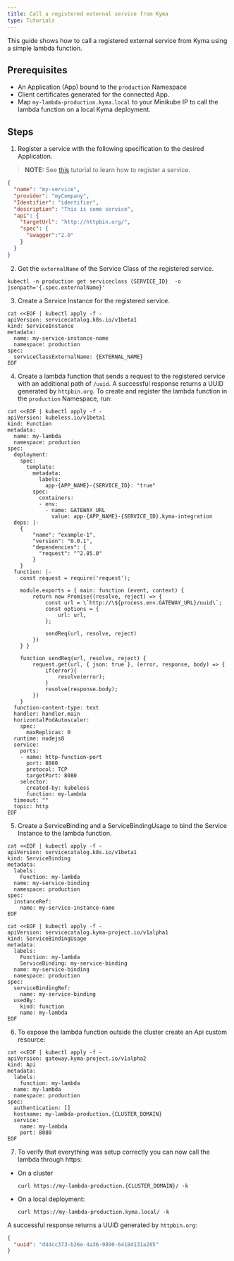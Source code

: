 ```yaml
---
title: Call a registered external service from Kyma
type: Tutorials
---
```


This guide shows how to call a registered external service from Kyma using a simple lambda function.


## Prerequisites

- An Application (App) bound to the `production` Namespace
- Client certificates generated for the connected App.
- Map `my-lambda-production.kyma.local` to your Minikube IP to call the lambda function on a local Kyma deployment.


## Steps

1. Register a service with the following specification to the desired Application.
>**NOTE:** See [this](#tutorials-register-a-service) tutorial to learn how to register a service.
```json
{
  "name": "my-service",
  "provider": "myCompany",
  "Identifier": "identifier",
  "description": "This is some service",
  "api": {
    "targetUrl": "http://httpbin.org/",
    "spec": {
      "swagger":"2.0"
    }
  }
}
```

2. Get the `externalName` of the Service Class of the registered service.
```
kubectl -n production get serviceclass {SERVICE_ID}  -o jsonpath='{.spec.externalName}'
```

3. Create a Service Instance for the registered service.
```
cat <<EOF | kubectl apply -f -
apiVersion: servicecatalog.k8s.io/v1beta1
kind: ServiceInstance
metadata:
  name: my-service-instance-name
  namespace: production
spec:
  serviceClassExternalName: {EXTERNAL_NAME}
EOF
```

4. Create a lambda function that sends a request to the registered service with an additional path of `/uuid`. A successful response returns a UUID generated by `httpbin.org`. To create and register the lambda function in the `production` Namespace, run:
```
cat <<EOF | kubectl apply -f -
apiVersion: kubeless.io/v1beta1
kind: Function
metadata:
  name: my-lambda
  namespace: production
spec:
  deployment:
    spec:
      template:
        metadata:
          labels:
            app-{APP_NAME}-{SERVICE_ID}: "true"
        spec:
          containers:
          - env:
            - name: GATEWAY_URL
              value: app-{APP_NAME}-{SERVICE_ID}.kyma-integration
  deps: |-
    {
        "name": "example-1",
        "version": "0.0.1",
        "dependencies": {
          "request": "^2.85.0"
        }
    }
  function: |-
    const request = require('request');

    module.exports = { main: function (event, context) {
        return new Promise((resolve, reject) => {
            const url = \`http://\${process.env.GATEWAY_URL}/uuid\`;
            const options = {
                url: url,
            };

            sendReq(url, resolve, reject)
        })
    } }

    function sendReq(url, resolve, reject) {
        request.get(url, { json: true }, (error, response, body) => {
            if(error){
                resolve(error);
            }
            resolve(response.body);
        })
    }
  function-content-type: text
  handler: handler.main
  horizontalPodAutoscaler:
    spec:
      maxReplicas: 0
  runtime: nodejs8
  service:
    ports:
    - name: http-function-port
      port: 8080
      protocol: TCP
      targetPort: 8080
    selector:
      created-by: kubeless
      function: my-lambda
  timeout: ""
  topic: http
EOF
```

5. Create a ServiceBinding and a ServiceBindingUsage to bind the Service Instance to the lambda function.

```
cat <<EOF | kubectl apply -f -
apiVersion: servicecatalog.k8s.io/v1beta1
kind: ServiceBinding
metadata:
  labels:
    Function: my-lambda
  name: my-service-binding
  namespace: production
spec:
  instanceRef:
    name: my-service-instance-name
EOF
```

```
cat <<EOF | kubectl apply -f -
apiVersion: servicecatalog.kyma-project.io/v1alpha1
kind: ServiceBindingUsage
metadata:
  labels:
    Function: my-lambda
    ServiceBinding: my-service-binding
  name: my-service-binding
  namespace: production
spec:
  serviceBindingRef:
    name: my-service-binding
  usedBy:
    kind: function
    name: my-lambda
EOF
```

6. To expose the lambda function outside the cluster create an Api custom resource:
```
cat <<EOF | kubectl apply -f -
apiVersion: gateway.kyma-project.io/v1alpha2
kind: Api
metadata:
  labels:
    function: my-lambda
  name: my-lambda
  namespace: production
spec:
  authentication: []
  hostname: my-lambda-production.{CLUSTER_DOMAIN}
  service:
    name: my-lambda
    port: 8080
EOF
```

7. To verify that everything was setup correctly you can now call the lambda through https:
  - On a cluster
    ```
    curl https://my-lambda-production.{CLUSTER_DOMAIN}/ -k
    ```
  - On a local deployment:
    ```
    curl https://my-lambda-production.kyma.local/ -k
    ```

A successful response returns a UUID generated by `httpbin.org`:
```json
{
  "uuid": "d44cc373-b26e-4a36-9890-6418d131a285"
}
```

